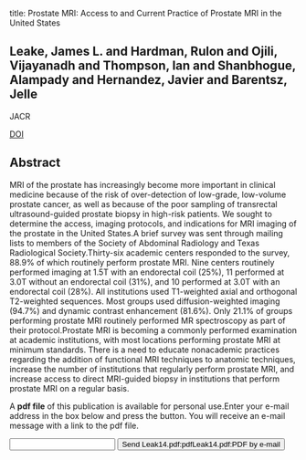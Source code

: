 title: Prostate MRI: Access to and Current Practice of Prostate MRI in the United States

## Leake, James L. and Hardman, Rulon and Ojili, Vijayanadh and Thompson, Ian and Shanbhogue, Alampady and Hernandez, Javier and Barentsz, Jelle
JACR

<a href="https://doi.org/10.1016/j.jacr.2013.05.006">DOI</a>

## Abstract
MRI of the prostate has increasingly become more important in clinical medicine because of the risk of over-detection of low-grade, low-volume prostate cancer, as well as because of the poor sampling of transrectal ultrasound-guided prostate biopsy in high-risk patients. We sought to determine the access, imaging protocols, and indications for MRI imaging of the prostate in the United States.A brief survey was sent through mailing lists to members of the Society of Abdominal Radiology and Texas Radiological Society.Thirty-six academic centers responded to the survey, 88.9% of which routinely perform prostate MRI. Nine centers routinely performed imaging at 1.5T with an endorectal coil (25%), 11 performed at 3.0T without an endorectal coil (31%), and 10 performed at 3.0T with an endorectal coil (28%). All institutions used T1-weighted axial and orthogonal T2-weighted sequences. Most groups used diffusion-weighted imaging (94.7%) and dynamic contrast enhancement (81.6%). Only 21.1% of groups performing prostate MRI routinely performed MR spectroscopy as part of their protocol.Prostate MRI is becoming a commonly performed examination at academic institutions, with most locations performing prostate MRI at minimum standards. There is a need to educate nonacademic practices regarding the addition of functional MRI techniques to anatomic techniques, increase the number of institutions that regularly perform prostate MRI, and increase access to direct MRI-guided biopsy in institutions that perform prostate MRI on a regular basis.

A <b>pdf file</b> of this publication is available for personal use.Enter your e-mail address in the box below and press the button. You will receive an e-mail message with a link to the pdf file.
<form action="sender.php">  <input type="text" name="email">  <input type="submit" value="Send Leak14.pdf:pdfLeak14.pdf:PDF by e-mail"></form>